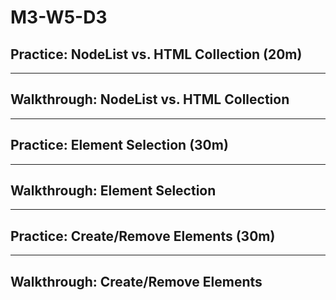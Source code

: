 # M3-W5-D3

## Practice: NodeList vs. HTML Collection (20m)

---

## Walkthrough: NodeList vs. HTML Collection

---

## Practice: Element Selection (30m)

---

## Walkthrough: Element Selection

---

## Practice: Create/Remove Elements (30m)

---

## Walkthrough: Create/Remove Elements
